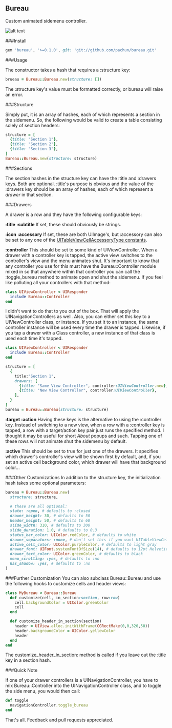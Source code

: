Bureau
-
Custom animated sidemenu controller.

![alt text](http://i.imgur.com/uUWU1F7.png "Bureau!")

###Install

```ruby
gem 'bureau', '>=0.1.0', git: 'git://github.com/pachun/bureau.git'
```

###Usage

The constructor takes a hash that requires a :structure key:
```ruby
brueau = Bureau::Bureau.new(structure: [])
```
The :structure key's value must be formatted correctly, or bureau will raise an error.

###Structure

Simply put, it is an array of hashes, each of which represents a section in the sidemenu. So, the following would be valid to create a table consisting solely of section headers:
```ruby
structure = [
  {title: "Section 1"},
  {title: "Section 2"},
  {title: "Section 3"},
]
Bureau::Bureau.new(structure: structure)
```

###Sections

The section hashes in the structure key can have the :title and :drawers keys. Both are optional. :title's purpose is obvious and the value of the :drawers key should be an array of hashes, each of which represent a *drawer* in that section.

###Drawers

A drawer is a row and they have the following configurable keys:

__:title__
__:subtitle__
If set, these should obviously be strings.

__:icon__
__:accessory__
If set, these are both UIImage's, but :accessory can also be set to any one of the [UITableViewCellAccessoryType constants](https://developer.apple.com/library/ios/documentation/uikit/reference/UITableViewCell_Class/Reference/Reference.html#//apple_ref/doc/c_ref/UITableViewCellAccessoryType).

__:controller__
This should be set to some kind of UIViewController. When a drawer with a controller key is tapped, the active view switches to the controller's view and the menu animates shut.
It's important to know that any controller you use for this must have the Bureau::Controller module mixed in so that anywhere within that controller you can call the :toggle_bureau method to animate open and shut the sidemenu. If you feel like polluting all your controllers with that method:
```ruby
class UIViewController < UIResponder
  include Bureau::Controller
end
```
I didn't want to do that to you out of the box. That will apply the UINavigationControllers as well.
Also, you can either set this key to a UIViewController class, or instance. If you set it to an instance, the same controller instance will be used every time the drawer is tapped. Likewise, if you tap a drawer with a Class controller, a new instance of that class is used each time it's tapped.
```ruby
class UIViewController < UIResponder
  include Bureau::Controller
end

structure = [
  {
    title:"Section 1",
    drawers: [
      {title: "Same View Controller", controller:UIViewController.new},
      {title: "New View Controller", controller:UIViewController},
    ],
  }
]
bureau = Bureau::Bureau(structure: structure)
```

__:target__
__:action__
Having these keys is the alternative to using the :controller key. Instead of switching to a new view, when a row with a :controller key is tapped, a row with a target/action key pair just runs the specified method. I thought it may be useful for short *About* popups and such. Tapping one of these rows will not animate shut the sidemenu by default.

__:active__
This should be set to true for just one of the drawers. It specifies which
drawer's controller's view will be shown first by default, and, if you set an
active cell background color, which drawer will have that background color...

###Other Customizations
In addition to the structure key, the initialization hash takes some optional parameters:
```ruby
bureau = Bureau::Bureau.new(
  structure: structure,

  # these are all optional:
  state: :open, # defaults to :closed
  drawer_height: 30, # defaults to 50
  header_height: 50, # defaults to 60
  slide_width: 310, # defaults to 300
  slide_duration: 1.0, # defaults to 0.3
  status_bar_color: UIColor.redColor, # defaults to white
  drawer_separators: :none, # don't set this if you want UITableViewCellSeparators on
  active_cell_color: UIColor.purpleColor, # defaults to light gray
  drawer_font: UIFont.systemFontOfSize(14), # defaults to 12pt Helvetica Neue
  drawer_text_color: UIColor.greenColor, # defaults to black
  menu_scrolling: :yes, # defaults to :no
  has_shadow: :yes, # defaults to :no
)
```

###Further Customization
You can also subclass Bureau::Bureau and use the following hooks to customize
cells and header views:
```ruby
class MyBureau < Bureau::Bureau
  def customize(cell, in_section:section, row:row)
    cell.backgroundColor = UIColor.greenColor
    cell
  end

  def customize_header_in_section(section)
    header = UIView.alloc.initWithFrame(CGRectMake(0,0,320,50))
    header.backgroundColor = UIColor.yellowColor
    header
  end
end
```
The customize_header_in_section: method is called if you leave out the :title
key in a section hash.

###Quick Note

If one of your drawer controllers is a UINavigationController, you have to mix Bureau::Controller into the UINavigationController class, and to toggle the side menu, you would then call:
```ruby
def toggle
  navigationController.toggle_bureau
end
```

That's all. Feedback and pull requests appreciated.
